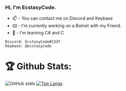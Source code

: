 ### Hi, I'm EcstasyCode. 
- 📫 - You can contact me on Discord and Keybase
- ⌨️ - I'm currently working on a Botnet with my Friend.
- 📙 - I'm learning C# and C
```
Discord: EcstasyCode#1337
Keybase: @ecstasycode
```

# 🏆 Github Stats:
![GitHub stats](https://github-readme-stats.vercel.app/api?username=ecstasycode&show_icons=true&layout=compact)
[![Top Langs](https://github-readme-stats.vercel.app/api/top-langs/?username=ecstasycode&layout=compact)](https://github.com/anuraghazra/github-readme-stats)
